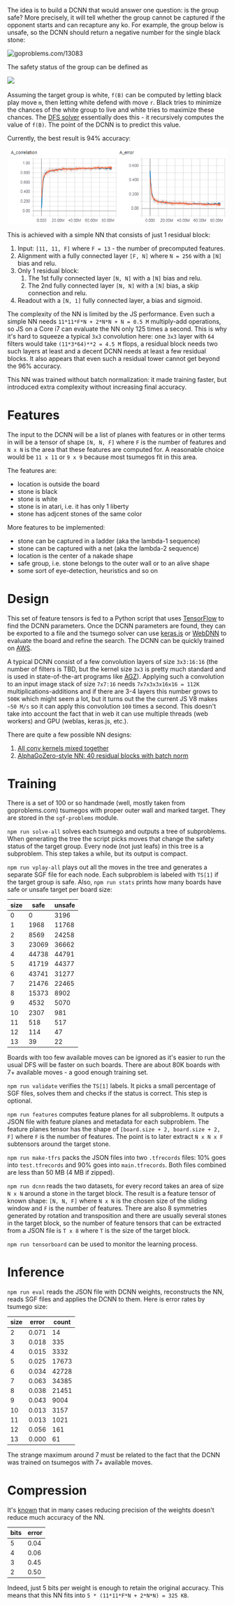 The idea is to build a DCNN that would answer one question:
is the group safe? More precisely, it will tell whether
the group cannot be captured if the opponent starts
and can recapture any ko. For example, the group below
is unsafe, so the DCNN should return a negative number
for the single black stone:

<img src="http://rawgit.com/d180cf/tsumego.js/master/docs/pics/13083.svg" height="200pt" title="goproblems.com/13083" />

The safety status of the group can be defined as

![](http://latex.codecogs.com/svg.latex?f(B)=\min_{m}\max_{r}{f(B+m+r)})

Assuming the target group is white, `f(B)` can be computed
by letting black play move `m`, then letting white defend
with move `r`. Black tries to minimize the chances of the
white group to live and white tries to maximize these chances.
The [DFS solver](http://github.com/d180cf/tsumego.js)
essentially does this - it recursively computes the value of `f(B)`.
The point of the DCNN is to predict this value.

Currently, the best result is 94% accuracy:

![](assets/tensorboard.png)

This is achieved with a simple NN that consists of just 1 residual block:

1. Input: `[11, 11, F]` where `F = 13` - the number of precomputed features.
2. Alignment with a fully connected layer `[F, N]` where `N = 256` with a `[N]` bias and relu.
3. Only 1 residual block:
    1. The 1st fully connected layer `[N, N]` with a `[N]` bias and relu.
    2. The 2nd fully connected layer `[N, N]` with a `[N]` bias, a skip connection and relu.
4. Readout with a `[N, 1]` fully connected layer, a bias and sigmoid.

The complexity of the NN is limited by the JS performance. Even such
a simple NN needs `11*11*F*N + 2*N*N + N = 0.5 M` multiply-add operations,
so JS on a Core i7 can evaluate the NN only 125 times a second. This is
why it's hard to squeeze a typical `3x3` convolution here: one `3x3`
layer with `64` filters would take `(11*3*64)**2 = 4.5 M` flops, a residual
block needs two such layers at least and a decent DCNN needs at least a few
residual blocks. It also appears that even such a residual tower cannot get
beyond the 96% accuracy.

This NN was trained without batch normalization: it made training faster,
but introduced extra complexity without increasing final accuracy.

# Features

The input to the DCNN will be a list of planes with features
or in other terms in will be a tensor of shape `[N, N, F]`
where `F` is the number of features and `N x N` is the area
that these features are computed for. A reasonable choice would
be `11 x 11` or `9 x 9` because most tsumegos fit in this area.

The features are:

- location is outside the board
- stone is black
- stone is white
- stone is in atari, i.e. it has only 1 liberty
- stone has adjcent stones of the same color

More features to be implemented:

- stone can be captured in a ladder (aka the lambda-1 sequence)
- stone can be captured with a net (aka the lambda-2 sequence)
- location is the center of a nakade shape
- safe group, i.e. stone belongs to the outer wall or to an alive shape
- some sort of eye-detection, heuristics and so on

# Design

This set of feature tensors is fed to a Python script that uses
[TensorFlow](http://github.com/tensorflow/tensorflow) to find the DCNN parameters.
Once the DCNN parameters are found, they can be exported to a file and the tsumego
solver can use [keras.js](http://github.com/transcranial/keras-js) or [WebDNN](http://github.com/mil-tokyo/webdnn)
to evaluate the board and refine the search. The DCNN can be quickly trained on [AWS](http://aws.amazon.com/tensorflow).

A typical DCNN consist of a few
convolution layers of size `3x3:16:16` (the number of filters is TBD, but the
kernel size `3x3` is pretty much standard and is used in state-of-the-art programs like [AGZ](http://deepmind.com/blog/alphago-zero-learning-scratch/)).
Applying such a convolution to an input image stack of size `7x7:16` needs `7x7x3x3x16x16 = 112K`
multiplications-additions and if there are 3-4 layers this number grows to `500K`
which might seem a lot, but it turns out the the current JS V8 makes `~50 M/s` so it
can apply this convolution `100` times a second. This doesn't take into account the fact
that in web it can use multiple threads (web workers) and GPU (weblas, keras.js, etc.).

There are quite a few possible NN designs:

1. [All conv kernels mixed together](http://www.cs.cityu.edu.hk/~hwchun/research/PDF/Julian%20WONG%20-%20CCCT%202004%20a.pdf)
2. [AlphaGoZero-style NN: 40 residual blocks with batch norm](http://www.nature.com/articles/nature24270.epdf?author_access_token=VJXbVjaSHxFoctQQ4p2k4tRgN0jAjWel9jnR3ZoTv0PVW4gB86EEpGqTRDtpIz-2rmo8-KG06gqVobU5NSCFeHILHcVFUeMsbvwS-lxjqQGg98faovwjxeTUgZAUMnRQ)

# Training

There is a set of 100 or so handmade (well, mostly taken from goproblems.com) tsumegos with proper outer wall and marked target. They are stored in the `sgf-problems` module.

`npm run solve-all` solves each tsumego and outputs a tree of subproblems. When generating the tree the script picks moves that change the safety status of the target group. Every node (not just leafs) in this tree is a subproblem. This step takes a while, but its output is compact.

`npm run vplay-all` plays out all the moves in the tree and generates a separate SGF file for each node. Each subproblem is labeled with `TS[1]` if the target group is safe. Also, `npm run stats` prints how many boards have safe or unsafe target per board size:

size |    safe |  unsafe
---- | ------- | -------
   0 |       0 |    3196
   1 |    1968 |   11768
   2 |    8569 |   24258
   3 |   23069 |   36662
   4 |   44738 |   44791
   5 |   41719 |   44377
   6 |   43741 |   31277
   7 |   21476 |   22465
   8 |   15373 |    8902
   9 |    4532 |    5070
  10 |    2307 |     981
  11 |     518 |     517
  12 |     114 |      47
  13 |      39 |      22

Boards with too few available moves can be ignored as it's easier to run the usual DFS will be faster on such boards. There are about 80K boards with 7+ available moves - a good enough training set.

`npm run validate` verifies the `TS[1]` labels. It picks a small percentage of SGF files, solves them and checks if the status is correct. This step is optional.

`npm run features` computes feature planes for all subproblems. It outputs a JSON file with feature planes and metadata for each subproblem. The feature planes tensor has the shape of `[board.size + 2, board.size + 2, F]` where `F` is the number of features. The point is to later extract `N x N x F` subtensors around the target stone.

`npm run make-tfrs` packs the JSON files into two `.tfrecords` files: 10% goes into `test.tfrecords` and 90% goes into `main.tfrecords`. Both files combined are less than 50 MB (4 MB if zipped).

`npm run dcnn` reads the two datasets, for every record takes an area of size `N x N` around a stone in the target block. The result is a feature tensor of known shape: `[N, N, F]` where `N x N` is the chosen size of the sliding window and `F` is the number of features. There are also 8 symmetries generated by rotation and transposition and there are usually several stones in the target block, so the number of feature tensors that can be extracted from a JSON file is `T x 8` where `T` is the size of the target block.

`npm run tensorboard` can be used to monitor the learning process.

# Inference

`npm run eval` reads the JSON file with DCNN weights, reconstructs the NN, reads SGF files and applies the DCNN to them. Here is error rates by tsumego size:

size  | error | count
----- | ----- | -----
2     | 0.071 | 14
3     | 0.018 | 335
4     | 0.015 | 3332
5     | 0.025 | 17673
6     | 0.034 | 42728
7     | 0.063 | 34385
8     | 0.038 | 21451
9     | 0.043 | 9004
10    | 0.013 | 3157
11    | 0.013 | 1021
12    | 0.056 | 161
13    | 0.000 | 61

The strange maximum around 7 must be related to the fact that the DCNN was trained on tsumegos with 7+ available moves.

# Compression

It's [known](http://arxiv.org/pdf/1701.00485.pdf) that in many cases reducing precision of the weights doesn't reduce much accuracy of the NN.

bits | error
---- | -----
   5 | 0.04
   4 | 0.06
   3 | 0.45
   2 | 0.50

Indeed, just 5 bits per weight is enough to retain the original accuracy.
This means that this NN fits into `5 * (11*11*F*N + 2*N*N) = 325 KB`.
